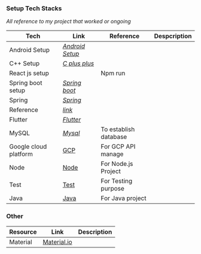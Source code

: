 ### Setup Tech Stacks
*All reference to my project that worked or ongoing*

Tech | Link|Reference|Despcription
--- | --- | ---|---
Android Setup | *[Android Setup](./Android.md)* |
C++ Setup | *[C plus plus](./C++.md)* | 
React js setup |  | Npm run 
Spring boot setup | *[Spring boot](./Springboot.md)* | 
Spring|*[Spring](./Spring.md)*|
Reference| *[link](https://itnext.io/connect-your-device-over-wifi-instead-of-usb-cable-in-vs-visual-studio-to-debug-your-flutter-app-24496f596e9)* | 
Flutter|*[Flutter](/PROJECT-FLUTTER.md)*|
MySQL|*[Mysql](./MySQL.md)*|To establish database
Google cloud platform|[GCP](./PROJECT-GCP.md)|For GCP API manage
Node|[Node](./Node.md)|For Node.js Project
Test|[Test](./Testing)|For Testing purpose
Java | [Java](./Java) | For Java project 


### Other
Resource|Link|Description
---|---|---
Material |[Material.io](http://Material.io) |
